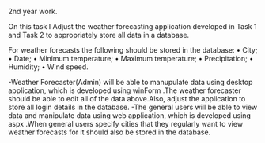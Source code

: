 2nd year work.

On this task I Adjust the weather forecasting application developed in Task 1 and Task 2 to appropriately store 
all data in a database. 

For weather forecasts the following should be stored in the database:
• City;
• Date;
• Minimum temperature;
• Maximum temperature;
• Precipitation;
• Humidity;
• Wind speed.

-Weather Forecaster(Admin) will be able to manupulate data using desktop application, which is developed using winForm 
.The weather forecaster should be able to edit all of the data above.Also, adjust the application to store all login details in the database. 
-The general users will be able to view data and manipulate data using web application, which is developed using aspx
.When general users specify cities that they regularly want to view weather forecasts for it should also be stored in the database.
